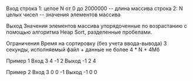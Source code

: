 Вход
строка 1:
целое N от 0 до 2000000 -- длина массива
строка 2:
N целых чисел -- значения элементов массива

Выход
Значения элементов массива упорядоченные по возрастанию с помощью алгоритма Heap Sort, разделенные пробелами.

Ограничения
Время на сортировку (без учета ввода-вывода) 3 секунды, исполняемый файл + данные не более 4 * N + 4Мб

Пример 1
Вход
3
4 -1 2
Выход
-1 2 4

Пример 2
Вход
3
0 0 -1
Выход
-1 0 0

